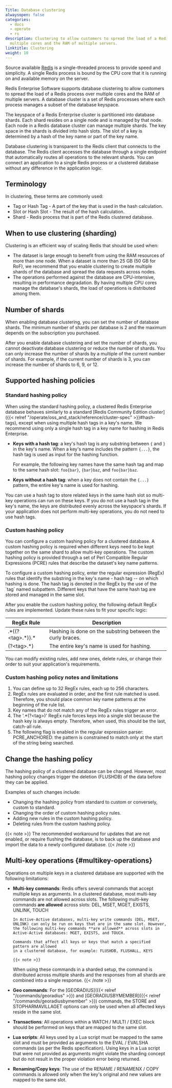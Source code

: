 ```yaml
---
Title: Database clustering
alwaysopen: false
categories:
  - docs
  - operate
  - rs
description: Clustering to allow customers to spread the load of a Redis process over
  multiple cores and the RAM of multiple servers.
linktitle: Clustering
weight: 10
---
```


Source available [Redis](https://redislabs.com/redis-features/redis) is a single-threaded process
to provide speed and simplicity.
A single Redis process is bound by the CPU core that it is running on and available memory on the server.

Redis Enterprise Software supports database clustering to allow customers
to spread the load of a Redis process over multiple cores and the RAM of multiple servers.
A database cluster is a set of Redis processes where each process manages a subset of the database keyspace.

The keyspace of a Redis Enterprise cluster is partitioned into database shards.
Each shard resides on a single node and is managed by that node.
Each node in a Redis database cluster can manage multiple shards.
The key space in the shards is divided into hash slots.
The slot of a key is determined by a hash of the key name or part of the key name.

Database clustering is transparent to the Redis client that connects to the database.
The Redis client accesses the database through a single endpoint that automatically routes all operations to the relevant shards.
You can connect an application to a single Redis process or a clustered database without any difference in the application logic.

## Terminology

In clustering, these terms are commonly used:

- Tag or Hash Tag - A part of the key that is used in the hash calculation.
- Slot or Hash Slot - The result of the hash calculation.
- Shard - Redis process that is part of the Redis clustered database.

## When to use clustering (sharding)

Clustering is an efficient way of scaling Redis that should be used when:

- The dataset is large enough to benefit from using the RAM resources of more than one node.
  When a dataset is more than 25 GB (50 GB for RoF), we recommend that you enable clustering to create multiple shards of the database
  and spread the data requests across nodes.
- The operations performed against the database are CPU-intensive, resulting in performance degradation.
  By having multiple CPU cores manage the database's shards, the load of operations is distributed among them.

## Number of shards

When enabling database clustering, you can set the number of database
shards. The minimum number of shards per database is 2 and the maximum
depends on the subscription you purchased.

After you enable database clustering and set the number of shards, you cannot deactivate database clustering or reduce the number of
shards. You can only increase the number of shards by a multiple of the
current number of shards. For example, if the current number of shards
is 3, you can increase the number of shards to 6, 9, or 12.

## Supported hashing policies

### Standard hashing policy

When using the standard hashing policy, a clustered Redis Enterprise database behaves similarly to a standard [Redis Community Edition cluster]({{< relref "/operate/oss_and_stack/reference/cluster-spec" >}}#hash-tags), except when using multiple hash tags in a key's name. We recommend using only a single hash tag in a key name for hashing in Redis Enterprise.

- **Keys with a hash tag**: a key's hash tag is any substring between
  `{` and `}` in the key's name. When a key's name
  includes the pattern `{...}`, the hash tag is used as input for the
  hashing function.

  For example, the following key names have the same
  hash tag and map to the same hash slot: `foo{bar}`,
  `{bar}baz`, and `foo{bar}baz`.

- **Keys without a hash tag**: when a key does not contain the `{...}`
  pattern, the entire key's name is used for hashing.

You can use a hash tag to store related keys in the same hash
slot so multi-key operations can run on these keys. If you do not use a hash tag in the key's name, the keys are distributed evenly across the keyspace's shards.
If your application does not perform multi-key operations, you do not
need to use hash tags.

### Custom hashing policy

You can configure a custom hashing policy for a clustered database. A
custom hashing policy is required when different keys need to be kept
together on the same shard to allow multi-key operations. The custom
hashing policy is provided through a set of Perl Compatible Regular
Expressions (PCRE) rules that describe the dataset's key name patterns.

To configure a custom hashing policy, enter the regular expression
(RegEx) rules that identify the substring in the key's name - hash tag
-- on which hashing is done. The hash tag is denoted in the
RegEx by the use of the \`tag\` named subpattern. Different keys that
have the same hash tag are stored and managed in the same slot.

After you enable the custom hashing policy, the following default RegEx
rules are implemented. Update these rules to fit your specific logic:

| RegEx Rule            | Description                                                |
| --------------------- | ---------------------------------------------------------- |
| .\*{(?\<tag\>.\*)}.\* | Hashing is done on the substring between the curly braces. |
| (?\<tag\>.\*)         | The entire key's name is used for hashing.                 |

You can modify existing rules, add new ones, delete rules, or change
their order to suit your application's requirements.

### Custom hashing policy notes and limitations

1. You can define up to 32 RegEx rules, each up to 256 characters.
2. RegEx rules are evaluated in order, and the first rule matched
   is used. Therefore, you should place common key name patterns at the
   beginning of the rule list.
3. Key names that do not match any of the RegEx rules trigger an
   error.
4. The '.\*(?\<tag\>)' RegEx rule forces keys into a single slot
   because the hash key is always empty. Therefore, when used,
   this should be the last, catch-all rule.
5. The following flag is enabled in the regular expression parser:
   PCRE_ANCHORED: the pattern is constrained to match only at the
   start of the string being searched.

## Change the hashing policy

The hashing policy of a clustered database can be changed. However,
most hashing policy changes trigger the deletion (FLUSHDB) of the
data before they can be applied.

Examples of such changes include:

- Changing the hashing policy from standard to custom or conversely,
  custom to standard.
- Changing the order of custom hashing policy rules.
- Adding new rules in the custom hashing policy.
- Deleting rules from the custom hashing policy.

{{< note >}}
The recommended workaround for updates that are not enabled,
or require flushing the database,
is to back up the database and import the data to a newly configured database.
{{< /note >}}

## Multi-key operations {#multikey-operations}

Operations on multiple keys in a clustered database are supported with
the following limitations:

- **Multi-key commands**: Redis offers several commands that accept
  multiple keys as arguments. In a clustered database, most multi-key
  commands are not allowed across slots. The following multi-key
  commands **are allowed** across slots: DEL, MSET, MGET, EXISTS, UNLINK, TOUCH

      In Active-Active databases, multi-key write commands (DEL, MSET, UNLINK) can only be run on keys that are in the same slot. However, the following multi-key commands **are allowed** across slots in Active-Active databases: MGET, EXISTS, and TOUCH.

      Commands that affect all keys or keys that match a specified pattern are allowed
      in a clustered database, for example: FLUSHDB, FLUSHALL, KEYS

      {{< note >}}

  When using these commands in a sharded setup,
  the command is distributed across multiple shards
  and the responses from all shards are combined into a single response.
  {{< /note >}}

- **Geo commands**: For the [GEORADIUS]({{< relref "/commands/georadius" >}}) and
  [GEORADIUSBYMEMBER]({{< relref "/commands/georadiusbymember" >}}) commands, the
  STORE and STOPHARMAVILLAGET options can only be used when all affected keys
  reside in the same slot.
- **Transactions**: All operations within a WATCH / MULTI / EXEC block
  should be performed on keys that are mapped to the same slot.
- **Lua scripts**: All keys used by a Lua script must be mapped to the same
  slot and must be provided as arguments to the EVAL / EVALSHA commands
  (as per the Redis specification). Using keys in a Lua script that
  were not provided as arguments might violate the sharding concept
  but do not result in the proper violation error being returned.
- **Renaming/Copy keys**: The use of the RENAME / RENAMENX / COPY commands is
  allowed only when the key's original and new values are mapped to
  the same slot.
